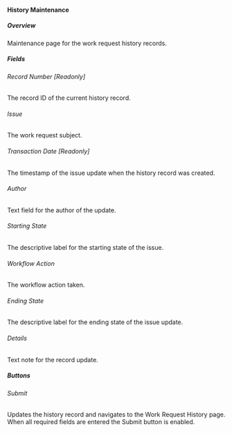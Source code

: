 #### History Maintenance

##### Overview
Maintenance page for the work request history records.  

##### Fields
###### Record Number [Readonly]
The record ID of the current history record.
###### Issue
The work request subject.
###### Transaction Date [Readonly]
The timestamp of the issue update when the history record was created.
###### Author
Text field for the author of the update.

###### Starting State
The descriptive label for the starting state of the issue.
###### Workflow Action
The workflow action taken. 
###### Ending State
The descriptive label for the ending state of the issue update.

###### Details
Text note for the record update.                         

##### Buttons
###### Submit
Updates the history record and navigates to the Work Request History page.  When all required fields are 
entered the Submit button is enabled.
